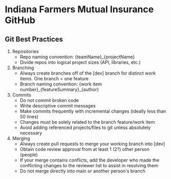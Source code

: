 # Indiana Farmers Mutual Insurance GitHub

## Git Best Practices
1. Repositories
    - Repo naming convention: {teamName}_{projectName}
    - Divide repos into logical project sizes (API, libraries, etc.)
2. Branching
    - Always create branches off of the [dev] branch for distinct work items. One branch = one feature
    - Branch naming convention: {work item number}\_{featureSummary}\_{author}
3. Commits
    - Do not commit broken code
    - Write descriptive commit messages
    - Make commits frequently with incremental changes (ideally less than 50 lines)
    - Changes must be solely related to the branch feature/work item
    - Avoid adding referenced projects/files to git unless absolutely necessary
4. Merging
    - Always create pull requests to merge your working branch into [dev]
    - Obtain code review approval from at least 1 (2?) other person (people)
    - If your merge contains conflicts, add the developer who made the conflicting changes to the reviewer list to assist in resolving them
    - Do not merge directly into main or another person's branch